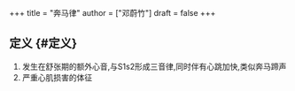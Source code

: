+++
title = "奔马律"
author = ["邓蔚竹"]
draft = false
+++

## 定义 {#定义}

1.  发生在舒张期的额外心音,与S1s2形成三音律,同时伴有心跳加快,类似奔马蹄声
2.  严重心肌损害的体征